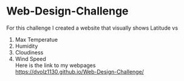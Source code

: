 # Web-Design-Challenge
For this challenge I created a website that visually shows Latitude vs<br/>
1. Max Temperatue<br/>
2. Humidity<br/>
3. Cloudiness<br/>
4. Wind Speed<br/>
Here is the link to my webpages<br/>
https://dvolz1130.github.io/Web-Design-Challenge/
